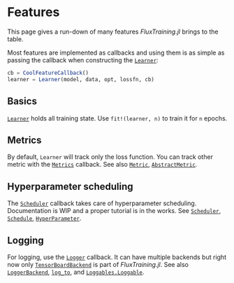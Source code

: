 # Features

This page gives a run-down of many features *FluxTraining.jl* brings to the table.

Most features are implemented as callbacks and using them is as simple as passing the callback when constructing the [`Learner`](#):

```julia
cb = CoolFeatureCallback()
learner = Learner(model, data, opt, lossfn, cb)
```

## Basics

[`Learner`](#) holds all training state. Use `fit!(learner, n)` to train it for `n` epochs.

## Metrics

By default, `Learner` will track only the loss function. You can track other metric with the [`Metrics`](#) callback. See also [`Metric`](#), [`AbstractMetric`](#).

## Hyperparameter scheduling

The [`Scheduler`](#) callback takes care of hyperparameter scheduling. Documentation is WIP and a proper tutorial is in the works. See [`Scheduler`](#), [`Schedule`](#), [`HyperParameter`](#).

## Logging

For logging, use the [`Logger`](#) callback. It can have multiple backends but right now only [`TensorBoardBackend`](#) is part of *FluxTraining.jl*. See also [`LoggerBackend`](#), [`log_to`](#), and [`Loggables.Loggable`](#).